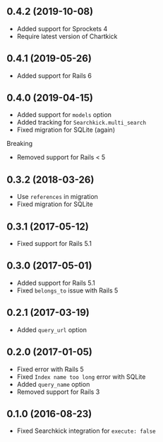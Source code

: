 ## 0.4.2 (2019-10-08)

- Added support for Sprockets 4
- Require latest version of Chartkick

## 0.4.1 (2019-05-26)

- Added support for Rails 6

## 0.4.0 (2019-04-15)

- Added support for `models` option
- Added tracking for `Searchkick.multi_search`
- Fixed migration for SQLite (again)

Breaking

- Removed support for Rails < 5

## 0.3.2 (2018-03-26)

- Use `references` in migration
- Fixed migration for SQLite

## 0.3.1 (2017-05-12)

- Fixed support for Rails 5.1

## 0.3.0 (2017-05-01)

- Added support for Rails 5.1
- Fixed `belongs_to` issue with Rails 5

## 0.2.1 (2017-03-19)

- Added `query_url` option

## 0.2.0 (2017-01-05)

- Fixed error with Rails 5
- Fixed `Index name too long` error with SQLite
- Added `query_name` option
- Removed support for Rails 3

## 0.1.0 (2016-08-23)

- Fixed Searchkick integration for `execute: false`
